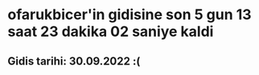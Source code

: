 # ofarukbicer'in gidisine son 5 gun 13 saat 23 dakika 02 saniye kaldi

## Gidis tarihi: 30.09.2022 :(